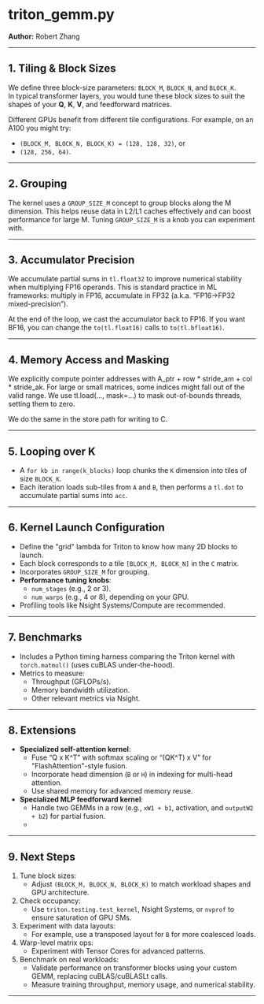 # triton_gemm.py
**Author:** Robert Zhang

---

## 1. Tiling & Block Sizes

We define three block-size parameters: `BLOCK_M`, `BLOCK_N`, and `BLOCK_K`.  
In typical transformer layers, you would tune these block sizes to suit the shapes of your **Q**, **K**, **V**, and feedforward matrices.  

Different GPUs benefit from different tile configurations. For example, on an A100 you might try:
- `(BLOCK_M, BLOCK_N, BLOCK_K) = (128, 128, 32)`, or 
- `(128, 256, 64)`.

---

## 2. Grouping

The kernel uses a `GROUP_SIZE_M` concept to group blocks along the M dimension. This helps reuse data in L2/L1 caches effectively and can boost performance for large M. Tuning `GROUP_SIZE_M` is a knob you can experiment with.

---

## 3. Accumulator Precision

We accumulate partial sums in `tl.float32` to improve numerical stability when multiplying FP16 operands. This is standard practice in ML frameworks: multiply in FP16, accumulate in FP32 (a.k.a. “FP16->FP32 mixed-precision”).

At the end of the loop, we cast the accumulator back to FP16. If you want BF16, you can change the `to(tl.float16)` calls to `to(tl.bfloat16)`.

---

## 4. Memory Access and Masking

We explicitly compute pointer addresses with A_ptr + row * stride_am + col * stride_ak.
For large or small matrices, some indices might fall out of the valid range. We use tl.load(…, mask=…)
to mask out-of-bounds threads, setting them to zero.

We do the same in the store path for writing to C.

---

## 5. **Looping over K**
   - A `for kb in range(k_blocks)` loop chunks the `K` dimension into tiles of size `BLOCK_K`.
   - Each iteration loads sub-tiles from `A` and `B`, then performs a `tl.dot` to accumulate partial sums into `acc`.

---

## 6. **Kernel Launch Configuration**
   - Define the "grid" lambda for Triton to know how many 2D blocks to launch.
   - Each block corresponds to a tile `[BLOCK_M, BLOCK_N]` in the `C` matrix.
   - Incorporates `GROUP_SIZE_M` for grouping.
   - **Performance tuning knobs**:
     - `num_stages` (e.g., 2 or 3).
     - `num_warps` (e.g., 4 or 8), depending on your GPU.
   - Profiling tools like Nsight Systems/Compute are recommended.

---

## 7. **Benchmarks**
   - Includes a Python timing harness comparing the Triton kernel with `torch.matmul()` (uses cuBLAS under-the-hood).
   - Metrics to measure:
     - Throughput (GFLOPs/s).
     - Memory bandwidth utilization.
     - Other relevant metrics via Nsight.
    
---

## 8. **Extensions**
   - **Specialized self-attention kernel**:
     - Fuse “Q x K^T” with softmax scaling or “(QK^T) x V” for "FlashAttention"-style fusion.
     - Incorporate head dimension (`B` or `H`) in indexing for multi-head attention.
     - Use shared memory for advanced memory reuse.
   - **Specialized MLP feedforward kernel**:
     - Handle two GEMMs in a row (e.g., `xW1 + b1`, activation, and `outputW2 + b2`) for partial fusion.
     - 
---

## 9. **Next Steps**
   1. Tune block sizes:
      - Adjust `(BLOCK_M, BLOCK_N, BLOCK_K)` to match workload shapes and GPU architecture.
   2. Check occupancy:
      - Use `triton.testing.test_kernel`, Nsight Systems, or `nvprof` to ensure saturation of GPU SMs.
   3. Experiment with data layouts:
      - For example, use a transposed layout for `B` for more coalesced loads.
   4. Warp-level matrix ops:
      - Experiment with Tensor Cores for advanced patterns.
   5. Benchmark on real workloads:
      - Validate performance on transformer blocks using your custom GEMM, replacing cuBLAS/cuBLASLt calls.
      - Measure training throughput, memory usage, and numerical stability.

---
